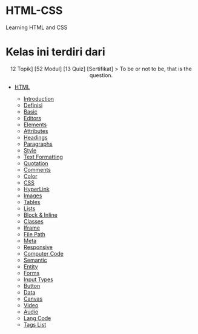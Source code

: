 # HTML-CSS
Learning HTML and CSS

# Kelas ini terdiri dari
 <p align="center">
    12 Topik]
    [52 Modul]
    [13 Quiz]
    [Sertifikat]
    > To be or not to be, that is the question.
</p>

- [HTML](HTML)

  - [Introduction](HTML/001%20HTML%20Introduction)
  - [Definisi](HTML/000%20Definisi%20HTML)
  - [Basic](HTML/002%20HTML%20Basic)
  - [Editors](HTML/003%20HTML%20Editors)
  - [Elements](HTML/004%20HTML%20Elements)
  - [Attributes](HTML/005%20HTML%20Attributes)
  - [Headings](HTML/006%20HTML%20Headings)
  - [Paragraphs](HTML/007%20HTML%20Paragraphs)
  - [Style](HTML/008%20HTML%20Style)
  - [Text Formatting](HTML/009%20HTML%20Text%20Formatting)
  - [Quotation](HTML/010%20HTML%20Quotation)
  - [Comments](HTML/011%20HTML%20Comments)
  - [Color](HTML/012%20HTML%20Color)
  - [CSS](HTML/013%20HTML%20CSS)
  - [HyperLink](HTML/014%20HTML%20HyperLink)
  - [Images](HTML/015%20HTML%20Images)
  - [Tables](HTML/017%20HTML%20Tables)
  - [Lists](HTML/018%20HTML%20Lists)
  - [Block & Inline](HTML/019%20HTML%20Block%20%26%20Inline)
  - [Classes](HTML/020%20HTML%20Classes)
  - [Iframe](HTML/022%20HTML%20Iframe)
  - [File Path](HTML/024%20HTML%20FilePath)
  - [Meta](HTML/028%20HTML%20Meta)
  - [Responsive](HTML/030%20HTML%20Responsive)
  - [Computer Code](HTML/031%20HTML%20Computer%20Code)
  - [Semantic](HTML/032%20HTML%20Semantic)
  - [Entity](HTML/033%20HTML%20Entity)
  - [Forms](HTML/036%20HTML%20Forms)
  - [Input Types](HTML/037%20HTML%20Input%20Types)
  - [Button](HTML/041%20HTML%20Button)
  - [Data](HTML/043%20HTML%20Data)
  - [Canvas](HTML/044%20HTML%20Canvas)
  - [Video](HTML/047%20HTML%20Video)
  - [Audio](HTML/048%20HTML%20Audio)
  - [Lang Code](HTML/049%20HTML%20Lang%20Code)
  - [Tags List](HTML/050%20HTML%20Tags%20List)